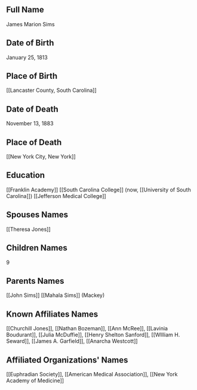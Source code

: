 ## Full Name
James Marion Sims

## Date of Birth
January 25, 1813

## Place of Birth
[[Lancaster County, South Carolina]]

## Date of Death
November 13, 1883

## Place of Death
[[New York City, New York]]

## Education
[[Franklin Academy]]
[[South Carolina College]] (now, [[University of South Carolina]])
[[Jefferson Medical College]]

## Spouses Names
[[Theresa Jones]]

## Children Names
9

## Parents Names
[[John Sims]]
[[Mahala Sims]] (Mackey)

## Known Affiliates Names
[[Churchill Jones]], [[Nathan Bozeman]], [[Ann McRee]], [[Lavinia Boudurant]], [[Julia McDuffie]], [[Henry Shelton Sanford]], [[WIlliam H. Seward]], [[James A. Garfield]], [[Anarcha Westcott]]

## Affiliated Organizations' Names
[[Euphradian Society]], [[American Medical Association]], [[New York Academy of Medicine]]

